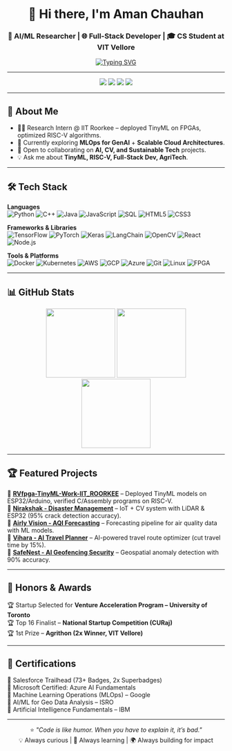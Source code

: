 <div align="center">
  
# 👋 Hi there, I'm **Aman Chauhan**  
### 🚀 AI/ML Researcher | 🌐 Full-Stack Developer | 🎓 CS Student at VIT Vellore  

[![Typing SVG](https://readme-typing-svg.herokuapp.com?font=Fira+Code&pause=1000&color=36BCF7&center=true&vCenter=true&width=600&lines=Passionate+about+AI+%26+ML+Innovation;Building+Scalable+Cloud+%26+Full-Stack+Solutions;Exploring+TinyML+%26+Hardware-Software+Co-design;Open-Source+Contributor+%7C+Lifelong+Learner)](https://git.io/typing-svg)

</div>

---

<p align="center">
<a href="https://amanchauhan.vercel.app"><img src="https://img.shields.io/badge/Portfolio-000000?style=for-the-badge&logo=vercel&logoColor=white"/></a>
<a href="https://www.linkedin.com/in/aman-chauhan-128552256"><img src="https://img.shields.io/badge/LinkedIn-0077B5?style=for-the-badge&logo=linkedin&logoColor=white"/></a>
<a href="https://www.salesforce.com/trailblazer/aman-chauhan-786"><img src="https://img.shields.io/badge/Salesforce-00A1E0?style=for-the-badge&logo=salesforce&logoColor=white"/></a>
<a href="mailto:aman.chauhan2022@vitstudent.ac.in"><img src="https://img.shields.io/badge/Gmail-D14836?style=for-the-badge&logo=gmail&logoColor=white"/></a>
</p>

---

## 🚀 About Me  
- 🧑‍💻 Research Intern @ IIT Roorkee – deployed TinyML on FPGAs, optimized RISC-V algorithms.  
- 🌱 Currently exploring **MLOps for GenAI** + **Scalable Cloud Architectures**.  
- 🤝 Open to collaborating on **AI, CV, and Sustainable Tech** projects.  
- 💡 Ask me about **TinyML, RISC-V, Full-Stack Dev, AgriTech**.  

---

## 🛠️ Tech Stack  

**Languages**  
![Python](https://img.shields.io/badge/Python-3776AB?style=for-the-badge&logo=python&logoColor=white)
![C++](https://img.shields.io/badge/C%2B%2B-00599C?style=for-the-badge&logo=c%2B%2B&logoColor=white)
![Java](https://img.shields.io/badge/Java-ED8B00?style=for-the-badge&logo=openjdk&logoColor=white)
![JavaScript](https://img.shields.io/badge/JavaScript-F7DF1E?style=for-the-badge&logo=javascript&logoColor=black)
![SQL](https://img.shields.io/badge/SQL-4479A1?style=for-the-badge&logo=mysql&logoColor=white)
![HTML5](https://img.shields.io/badge/HTML5-E34F26?style=for-the-badge&logo=html5&logoColor=white)
![CSS3](https://img.shields.io/badge/CSS3-1572B6?style=for-the-badge&logo=css3&logoColor=white)

**Frameworks & Libraries**  
![TensorFlow](https://img.shields.io/badge/TensorFlow-FF6F00?style=for-the-badge&logo=tensorflow&logoColor=white)
![PyTorch](https://img.shields.io/badge/PyTorch-EE4C2C?style=for-the-badge&logo=pytorch&logoColor=white)
![Keras](https://img.shields.io/badge/Keras-D00000?style=for-the-badge&logo=keras&logoColor=white)
![LangChain](https://img.shields.io/badge/LangChain-000?style=for-the-badge&logo=langchain&logoColor=white)
![OpenCV](https://img.shields.io/badge/OpenCV-5C3EE8?style=for-the-badge&logo=opencv&logoColor=white)
![React](https://img.shields.io/badge/React-20232A?style=for-the-badge&logo=react&logoColor=61DAFB)
![Node.js](https://img.shields.io/badge/Node.js-339933?style=for-the-badge&logo=nodedotjs&logoColor=white)

**Tools & Platforms**  
![Docker](https://img.shields.io/badge/Docker-2496ED?style=for-the-badge&logo=docker&logoColor=white)
![Kubernetes](https://img.shields.io/badge/Kubernetes-326CE5?style=for-the-badge&logo=kubernetes&logoColor=white)
![AWS](https://img.shields.io/badge/Amazon_AWS-232F3E?style=for-the-badge&logo=amazon-aws&logoColor=white)
![GCP](https://img.shields.io/badge/Google_Cloud-4285F4?style=for-the-badge&logo=google-cloud&logoColor=white)
![Azure](https://img.shields.io/badge/Azure-0089D6?style=for-the-badge&logo=microsoft-azure&logoColor=white)
![Git](https://img.shields.io/badge/Git-F05032?style=for-the-badge&logo=git&logoColor=white)
![Linux](https://img.shields.io/badge/Linux-FCC624?style=for-the-badge&logo=linux&logoColor=black)
![FPGA](https://img.shields.io/badge/FPGA-151A3A?style=for-the-badge&logo=xilinx&logoColor=white)

---

## 📊 GitHub Stats  

<p align="center">
<img src="https://github-readme-stats.vercel.app/api?username=amanchauhan786&show_icons=true&theme=radical&include_all_commits=true&count_private=true" height="160px"/>
<img src="https://github-readme-streak-stats.herokuapp.com?user=amanchauhan786&theme=radical&hide_border=false" height="160px"/>
<br/>
<img src="https://github-readme-stats.vercel.app/api/top-langs/?username=amanchauhan786&layout=compact&langs_count=8&theme=radical" height="160px"/>
</p>


---

## 🏆 Featured Projects  

🔹 **[RVfpga-TinyML-Work-IIT_ROORKEE](#)** – Deployed TinyML models on ESP32/Arduino, verified C/Assembly programs on RISC-V.  
🔹 **[Nirakshak - Disaster Management](#)** – IoT + CV system with LiDAR & ESP32 (95% crack detection accuracy).  
🔹 **[Airly Vision - AQI Forecasting](#)** – Forecasting pipeline for air quality data with ML models.  
🔹 **[Vihara - AI Travel Planner](#)** – AI-powered travel route optimizer (cut travel time by 15%).  
🔹 **[SafeNest - AI Geofencing Security](#)** – Geospatial anomaly detection with 90% accuracy.  

---

## 🏅 Honors & Awards  
🏆 Startup Selected for **Venture Acceleration Program – University of Toronto**  
🏆 Top 16 Finalist – **National Startup Competition (CURaj)**  
🏆 1st Prize – **Agrithon (2x Winner, VIT Vellore)**  

---

## 📜 Certifications  
📌 Salesforce Trailhead (73+ Badges, 2x Superbadges)  
📌 Microsoft Certified: Azure AI Fundamentals  
📌 Machine Learning Operations (MLOps) – Google  
📌 AI/ML for Geo Data Analysis – ISRO  
📌 Artificial Intelligence Fundamentals – IBM  

---

<div align="center">
  
⭐ *"Code is like humor. When you have to explain it, it’s bad."*  
💡 Always curious | 🔬 Always learning | 🌍 Always building for impact  

</div>
